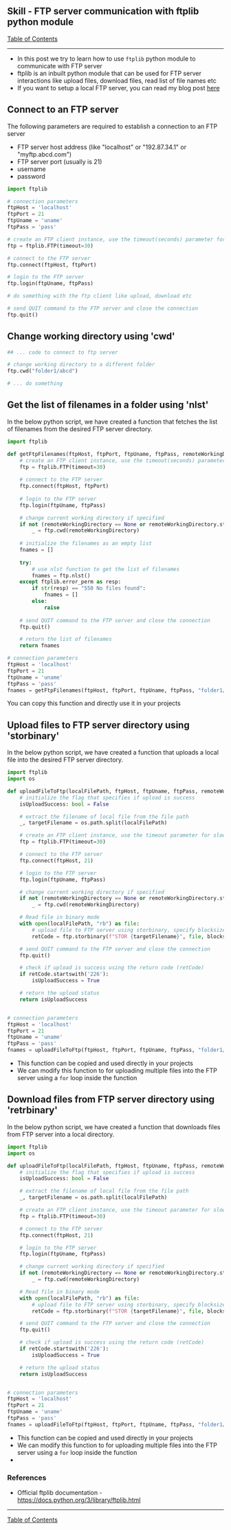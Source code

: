 ## Skill - FTP server communication with ftplib python module

[Table of Contents](https://nagasudhir.blogspot.com/2020/04/taming-python-table-of-contents.html)

<hr/>

* In this post we try to learn how to use `ftplib` python module to communicate with FTP server
* ftplib is an inbuilt python module that can be used for FTP server interactions like upload files, download files, read list of file names etc
* If you want to setup a local FTP server, you can read my blog post [here](https://nagasudhir.blogspot.com/2022/02/setup-ftp-server-and-ftp-client-in.html) 
 
## Connect to an FTP server
The following parameters are required to establish a connection to an FTP server
* FTP server host address (like "localhost" or "192.87.34.1" or "myftp.abcd.com")
* FTP server port (usually is 21)
* username
* password

```python
import ftplib

# connection parameters
ftpHost = 'localhost'
ftpPort = 21
ftpUname = 'uname'
ftpPass = 'pass'

# create an FTP client instance, use the timeout(seconds) parameter for slow connections only
ftp = ftplib.FTP(timeout=30)

# connect to the FTP server
ftp.connect(ftpHost, ftpPort)

# login to the FTP server
ftp.login(ftpUname, ftpPass)

# do something with the ftp client like upload, download etc

# send QUIT command to the FTP server and close the connection
ftp.quit()
```

## Change working directory using 'cwd'
```python
## ... code to connect to ftp server

# change working directory to a different folder
ftp.cwd("folder1/abcd")

# ... do something
```

## Get the list of filenames in a folder using 'nlst'
In the below python script, we have created a function that fetches the list of filenames from the desired FTP server directory.
```python
import ftplib

def getFtpFilenames(ftpHost, ftpPort, ftpUname, ftpPass, remoteWorkingDirectory):
    # create an FTP client instance, use the timeout(seconds) parameter for slow connections only
    ftp = ftplib.FTP(timeout=30)
    
    # connect to the FTP server
    ftp.connect(ftpHost, ftpPort)
    
    # login to the FTP server
    ftp.login(ftpUname, ftpPass)

    # change current working directory if specified
    if not (remoteWorkingDirectory == None or remoteWorkingDirectory.strip() == ""):
        _ = ftp.cwd(remoteWorkingDirectory)
    
    # initialize the filenames as an empty list
    fnames = []
    
    try:
        # use nlst function to get the list of filenames
        fnames = ftp.nlst()
    except ftplib.error_perm as resp:
        if str(resp) == "550 No files found":
            fnames = []
        else:
            raise
    
    # send QUIT command to the FTP server and close the connection
    ftp.quit()

    # return the list of filenames
    return fnames

# connection parameters
ftpHost = 'localhost'
ftpPort = 21
ftpUname = 'uname'
ftpPass = 'pass'
fnames = getFtpFilenames(ftpHost, ftpPort, ftpUname, ftpPass, "folder1/abcd")
```
You can copy this function and directly use it in your projects

## Upload files to FTP server directory using 'storbinary'
In the below python script, we have created a function that uploads a local file into the desired FTP server directory.
```python
import ftplib
import os

def uploadFileToFtp(localFilePath, ftpHost, ftpUname, ftpPass, remoteWorkingDirectory):
    # initialize the flag that specifies if upload is success
    isUploadSuccess: bool = False

    # extract the filename of local file from the file path
    _, targetFilename = os.path.split(localFilePath)

    # create an FTP client instance, use the timeout parameter for slow connections only
    ftp = ftplib.FTP(timeout=30)

    # connect to the FTP server
    ftp.connect(ftpHost, 21)

    # login to the FTP server
    ftp.login(ftpUname, ftpPass)

    # change current working directory if specified
    if not (remoteWorkingDirectory == None or remoteWorkingDirectory.strip() == ""):
        _ = ftp.cwd(remoteWorkingDirectory)

    # Read file in binary mode
    with open(localFilePath, "rb") as file:
        # upload file to FTP server using storbinary, specify blocksize(bytes) only if higher upload chunksize is required
        retCode = ftp.storbinary(f"STOR {targetFilename}", file, blocksize=1024*1024)

    # send QUIT command to the FTP server and close the connection
    ftp.quit()

    # check if upload is success using the return code (retCode)
    if retCode.startswith('226'):
        isUploadSuccess = True

    # return the upload status
    return isUploadSuccess


# connection parameters
ftpHost = 'localhost'
ftpPort = 21
ftpUname = 'uname'
ftpPass = 'pass'
fnames = uploadFileToFtp(ftpHost, ftpPort, ftpUname, ftpPass, "folder1/abcd")
```
* This function can be copied and used directly in your projects
* We can modify this function to for uploading multiple files into the FTP server using a `for` loop inside the function

## Download files from FTP server directory using 'retrbinary'
In the below python script, we have created a function that downloads files from FTP server into a local directory.
```python
import ftplib
import os

def uploadFileToFtp(localFilePath, ftpHost, ftpUname, ftpPass, remoteWorkingDirectory):
    # initialize the flag that specifies if upload is success
    isUploadSuccess: bool = False

    # extract the filename of local file from the file path
    _, targetFilename = os.path.split(localFilePath)

    # create an FTP client instance, use the timeout parameter for slow connections only
    ftp = ftplib.FTP(timeout=30)

    # connect to the FTP server
    ftp.connect(ftpHost, 21)

    # login to the FTP server
    ftp.login(ftpUname, ftpPass)

    # change current working directory if specified
    if not (remoteWorkingDirectory == None or remoteWorkingDirectory.strip() == ""):
        _ = ftp.cwd(remoteWorkingDirectory)

    # Read file in binary mode
    with open(localFilePath, "rb") as file:
        # upload file to FTP server using storbinary, specify blocksize(bytes) only if higher upload chunksize is required
        retCode = ftp.storbinary(f"STOR {targetFilename}", file, blocksize=1024*1024)

    # send QUIT command to the FTP server and close the connection
    ftp.quit()

    # check if upload is success using the return code (retCode)
    if retCode.startswith('226'):
        isUploadSuccess = True

    # return the upload status
    return isUploadSuccess


# connection parameters
ftpHost = 'localhost'
ftpPort = 21
ftpUname = 'uname'
ftpPass = 'pass'
fnames = uploadFileToFtp(ftpHost, ftpPort, ftpUname, ftpPass, "folder1/abcd")
```
* This function can be copied and used directly in your projects
* We can modify this function to for uploading multiple files into the FTP server using a `for` loop inside the function
* 
### References
* Official ftplib documentation - https://docs.python.org/3/library/ftplib.html


<hr/>

[Table of Contents](https://nagasudhir.blogspot.com/2020/04/taming-python-table-of-contents.html)




<!--stackedit_data:
eyJoaXN0b3J5IjpbOTY3NjU0Nzk5LDMyOTUzMzI5MCwtMTQxOD
A2MDk1MiwzMTM2NjE2OTIsODk0MTA3MzcwLC0xNzA5NTA2NjI3
LC0xMTI4Mzk1MDM3LC0xOTQ2MTg4MDg4LDIwMjA2ODU2MDAsNz
g5NDQ0NzYzXX0=
-->